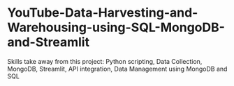 # YouTube-Data-Harvesting-and-Warehousing-using-SQL-MongoDB-and-Streamlit
Skills take away from this project: Python scripting, Data Collection, MongoDB, Streamlit, API integration, Data Management using MongoDB and SQL
